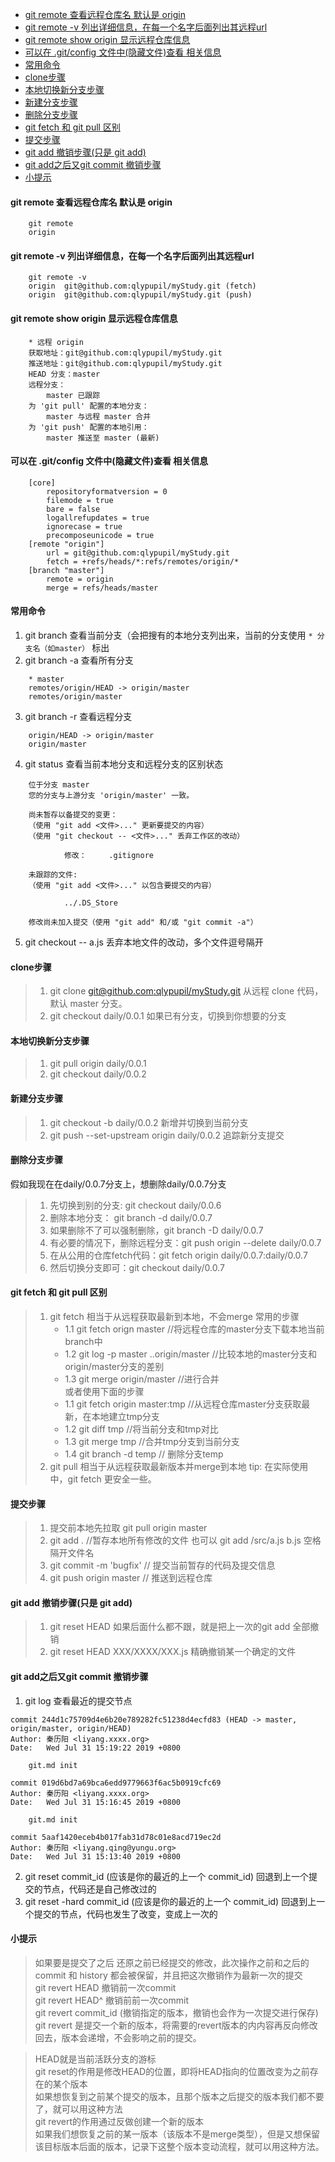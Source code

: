 
<!-- TOC depthFrom:1 depthTo:6 orderedList:false -->

- [git remote 查看远程仓库名 默认是 origin](#git-remote-%E6%9F%A5%E7%9C%8B%E8%BF%9C%E7%A8%8B%E4%BB%93%E5%BA%93%E5%90%8D-%E9%BB%98%E8%AE%A4%E6%98%AF-origin)
- [git remote -v 列出详细信息，在每一个名字后面列出其远程url](#git-remote--v-%E5%88%97%E5%87%BA%E8%AF%A6%E7%BB%86%E4%BF%A1%E6%81%AF%E5%9C%A8%E6%AF%8F%E4%B8%80%E4%B8%AA%E5%90%8D%E5%AD%97%E5%90%8E%E9%9D%A2%E5%88%97%E5%87%BA%E5%85%B6%E8%BF%9C%E7%A8%8Burl)
- [git remote show origin 显示远程仓库信息](#git-remote-show-origin-%E6%98%BE%E7%A4%BA%E8%BF%9C%E7%A8%8B%E4%BB%93%E5%BA%93%E4%BF%A1%E6%81%AF)
- [可以在 .git/config 文件中(隐藏文件)查看 相关信息](#%E5%8F%AF%E4%BB%A5%E5%9C%A8-gitconfig-%E6%96%87%E4%BB%B6%E4%B8%AD%E9%9A%90%E8%97%8F%E6%96%87%E4%BB%B6%E6%9F%A5%E7%9C%8B-%E7%9B%B8%E5%85%B3%E4%BF%A1%E6%81%AF)
- [常用命令](#%E5%B8%B8%E7%94%A8%E5%91%BD%E4%BB%A4)
- [clone步骤](#clone%E6%AD%A5%E9%AA%A4)
- [本地切换新分支步骤](#%E6%9C%AC%E5%9C%B0%E5%88%87%E6%8D%A2%E6%96%B0%E5%88%86%E6%94%AF%E6%AD%A5%E9%AA%A4)
- [新建分支步骤](#%E6%96%B0%E5%BB%BA%E5%88%86%E6%94%AF%E6%AD%A5%E9%AA%A4)
- [删除分支步骤](#%E5%88%A0%E9%99%A4%E5%88%86%E6%94%AF%E6%AD%A5%E9%AA%A4)
- [git fetch 和 git pull 区别](#git-fetch-%E5%92%8C-git-pull-%E5%8C%BA%E5%88%AB)
- [提交步骤](#%E6%8F%90%E4%BA%A4%E6%AD%A5%E9%AA%A4)
- [git add 撤销步骤(只是 git add)](#git-add-%E6%92%A4%E9%94%80%E6%AD%A5%E9%AA%A4%E5%8F%AA%E6%98%AF-git-add)
- [git add之后又git commit 撤销步骤](#git-add%E4%B9%8B%E5%90%8E%E5%8F%88git-commit-%E6%92%A4%E9%94%80%E6%AD%A5%E9%AA%A4)
- [小提示](#%E5%B0%8F%E6%8F%90%E7%A4%BA)

<!-- /TOC -->
#### git remote 查看远程仓库名 默认是 origin

```
    git remote
    origin
```
#### git remote -v 列出详细信息，在每一个名字后面列出其远程url

```
    git remote -v
    origin  git@github.com:qlypupil/myStudy.git (fetch)
    origin  git@github.com:qlypupil/myStudy.git (push)
```
#### git remote show origin 显示远程仓库信息

```
    * 远程 origin
    获取地址：git@github.com:qlypupil/myStudy.git
    推送地址：git@github.com:qlypupil/myStudy.git
    HEAD 分支：master
    远程分支：
        master 已跟踪
    为 'git pull' 配置的本地分支：
        master 与远程 master 合并
    为 'git push' 配置的本地引用：
        master 推送至 master (最新)
```

#### 可以在 .git/config 文件中(隐藏文件)查看 相关信息

```
    [core]
        repositoryformatversion = 0
        filemode = true
        bare = false
        logallrefupdates = true
        ignorecase = true
        precomposeunicode = true
    [remote "origin"]
        url = git@github.com:qlypupil/myStudy.git
        fetch = +refs/heads/*:refs/remotes/origin/*
    [branch "master"]
        remote = origin
        merge = refs/heads/master
```

#### 常用命令
1. git branch 查看当前分支（会把搜有的本地分支列出来，当前的分支使用 `* 分支名（如master）` 标出
2. git branch -a 查看所有分支

```
    * master
    remotes/origin/HEAD -> origin/master
    remotes/origin/master
```

3. git branch -r 查看远程分支

```
    origin/HEAD -> origin/master
    origin/master
```

4. git status 查看当前本地分支和远程分支的区别状态

```
    位于分支 master
    您的分支与上游分支 'origin/master' 一致。

    尚未暂存以备提交的变更：
    （使用 "git add <文件>..." 更新要提交的内容）
    （使用 "git checkout -- <文件>..." 丢弃工作区的改动）

            修改：     .gitignore

    未跟踪的文件:
    （使用 "git add <文件>..." 以包含要提交的内容）

            ../.DS_Store

    修改尚未加入提交（使用 "git add" 和/或 "git commit -a"）
```

5. git checkout -- a.js 丢弃本地文件的改动，多个文件逗号隔开

#### clone步骤
> 1. git clone [git@github.com:qlypupil/myStudy.git](git@github.com:qlypupil/myStudy.git) 从远程 clone 代码，默认 master 分支。
> 2. git checkout daily/0.0.1 如果已有分支，切换到你想要的分支

#### 本地切换新分支步骤
> 1. git pull origin daily/0.0.1
> 2. git checkout daily/0.0.2

#### 新建分支步骤
> 1. git checkout -b daily/0.0.2 新增并切换到当前分支
> 2. git push --set-upstream origin daily/0.0.2 追踪新分支提交

#### 删除分支步骤
假如我现在在daily/0.0.7分支上，想删除daily/0.0.7分支
> 1. 先切换到别的分支: git checkout daily/0.0.6
> 2. 删除本地分支： git branch -d daily/0.0.7
> 3. 如果删除不了可以强制删除，git branch -D daily/0.0.7
> 4. 有必要的情况下，删除远程分支：git push origin --delete daily/0.0.7
> 5. 在从公用的仓库fetch代码：git fetch origin daily/0.0.7:daily/0.0.7
> 6. 然后切换分支即可：git checkout daily/0.0.7

#### git fetch 和 git pull 区别
> 1. git fetch 相当于从远程获取最新到本地，不会merge
>常用的步骤
>    - 1.1  git fetch orign master  //将远程仓库的master分支下载本地当前branch中
>     - 1.2  git log -p master ..origin/master //比较本地的master分支和origin/master分支的差别
>     - 1.3  git merge origin/master //进行合并  
或者使用下面的步骤
>     - 1.1  git fetch origin master:tmp //从远程仓库master分支获取最新，在本地建立tmp分支
>     - 1.2  git diff tmp //将当前分支和tmp对比
>     - 1.3  git merge tmp //合并tmp分支到当前分支
>     - 1.4  git branch -d temp  // 删除分支temp
> 2. git pull 相当于从远程获取最新版本并merge到本地
tip: 在实际使用中，git fetch 更安全一些。

#### 提交步骤
> 1. 提交前本地先拉取 git pull origin master
> 2. git add . //暂存本地所有修改的文件 也可以 git add /src/a.js b.js 空格隔开文件名
> 3. git commit -m 'bugfix'  // 提交当前暂存的代码及提交信息 
> 4. git push origin master // 推送到远程仓库

#### git add 撤销步骤(只是 git add)
> 1. git reset HEAD 如果后面什么都不跟，就是把上一次的git add 全部撤销
> 2. git reset HEAD XXX/XXXX/XXX.js 精确撤销某一个确定的文件

#### git add之后又git commit 撤销步骤
1. git log 查看最近的提交节点

```
commit 244d1c75709d4e6b20e789282fc51238d4ecfd83 (HEAD -> master, origin/master, origin/HEAD)
Author: 秦历阳 <liyang.xxxx.org>
Date:   Wed Jul 31 15:19:22 2019 +0800

    git.md init

commit 019d6bd7a69bca6edd9779663f6ac5b0919cfc69
Author: 秦历阳 <liyang.xxxx.org>
Date:   Wed Jul 31 15:16:45 2019 +0800

    git.md init

commit 5aaf1420eceb4b017fab31d78c01e8acd719ec2d
Author: 秦历阳 <liyang.qing@yungu.org>
Date:   Wed Jul 31 15:13:40 2019 +0800

```

2.  git reset commit_id (应该是你的最近的上一个 commit_id) 回退到上一个提交的节点，代码还是自己修改过的
3.  git reset -hard commit_id (应该是你的最近的上一个 commit_id) 回退到上一个提交的节点，代码也发生了改变，变成上一次的

#### 小提示
> 如果要是提交了之后
> 还原之前已经提交的修改，此次操作之前和之后的 commit 和 history 都会被保留，并且把这次撤销作为最新一次的提交  
> git revert HEAD 撤销前一次commit  
> git revert HEAD^ 撤销前前一次commit  
> git revert commit_id (撤销指定的版本，撤销也会作为一次提交进行保存)  
> git revert 是提交一个新的版本，将需要的revert版本的内内容再反向修改回去，版本会递增，不会影响之前的提交。  

> HEAD就是当前活跃分支的游标  
> git reset的作用是修改HEAD的位置，即将HEAD指向的位置改变为之前存在的某个版本  
> 如果想恢复到之前某个提交的版本，且那个版本之后提交的版本我们都不要了，就可以用这种方法  
> git revert的作用通过反做创建一个新的版本  
> 如果我们想恢复之前的某一版本（该版本不是merge类型），但是又想保留该目标版本后面的版本，记录下这整个版本变动流程，就可以用这种方法。  
